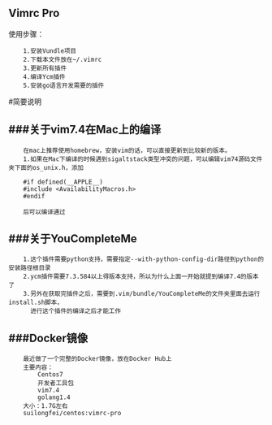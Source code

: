 Vimrc Pro
---

使用步骤：
```
    1.安装Vundle项目
    2.下载本文件放在~/.vimrc
    3.更新所有插件
    4.编译Ycm插件
    5.安装go语言开发需要的插件
```


#简要说明


###关于vim7.4在Mac上的编译
---
```
    在mac上推荐使用homebrew，安装vim的话，可以直接更新到比较新的版本。
    1.如果在Mac下编译的时候遇到sigaltstack类型冲突的问题，可以编辑vim74源码文件夹下面的os_unix.h，添加

    #if defined(__APPLE__)
    #include <AvailabilityMacros.h>
    #endif

    后可以编译通过
```

###关于YouCompleteMe
---
```
    1.这个插件需要python支持，需要指定--with-python-config-dir路径到python的安装路径根目录
    2.ycm插件需要7.3.584以上得版本支持，所以为什么上面一开始就提到编译7.4的版本了
    3.另外在获取完插件之后，需要到.vim/bundle/YouCompleteMe的文件夹里面去运行install.sh脚本，
      进行这个插件的编译之后才能工作
```

 
###Docker镜像
---
```
    最近做了一个完整的Docker镜像，放在Docker Hub上
    主要内容：
        Centos7
        开发者工具包
        vim7.4
        golang1.4
    大小：1.7G左右
    suilongfei/centos:vimrc-pro
```
